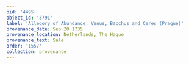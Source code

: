 ```yaml
---
pid: '4495'
object_id: '3791'
label: 'Allegory of Abundance: Venus, Bacchus and Ceres (Prague)'
provenance_date: Sep 20 1735
provenance_location: Netherlands, The Hague
provenance_text: Sale
order: '1557'
collection: provenance
---
```

